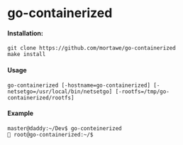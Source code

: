 # go-containerized

#### Installation:

```
git clone https://github.com/mortawe/go-containerized
make install
```

#### Usage

`go-containerized [-hostname=go-containerized] [-netsetgo=/usr/local/bin/netsetgo] [-rootfs=/tmp/go-containerized/rootfs]`

#### Example

```
master@daddy:~/Dev$ go-conteinerized 
🦈 root@go-containerized:~/$ 
```




